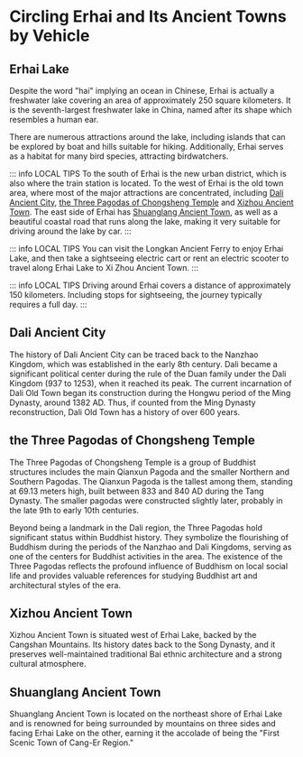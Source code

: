 # Circling Erhai and Its Ancient Towns by Vehicle

## Erhai Lake

Despite the word "hai" implying an ocean in Chinese, Erhai is actually a freshwater lake covering an area of approximately 250 square kilometers. It is the seventh-largest freshwater lake in China, named after its shape which resembles a human ear.

There are numerous attractions around the lake, including islands that can be explored by boat and hills suitable for hiking. Additionally, Erhai serves as a habitat for many bird species, attracting birdwatchers.

<YouTube link="https://youtu.be/GwvCzAqXX5k?si=AZ8osxXme2zTuNud&t=617">
<template #cover><img src="../../assets/youtube/best-day-in-dali-yunnan-we-couldnt-wait-to-come-here-in-china.jpg" /></template>
<template #title>BEST DAY IN DALI, YUNNAN We Couldn’t Wait To Come Here In China!</template>
<template #author>Flora and Note</template>
<template #description>We explore the charming Shuanglang Ancient Town, indulge in delicious rose cakes and Yunnan coffee, and uncover the countless picture-perfect spots around the Erhai Lake.</template>
</YouTube>

::: info LOCAL TIPS
To the south of Erhai is the new urban district, which is also where the train station is located. To the west of Erhai is the old town area, where most of the major attractions are concentrated, including [Dali Ancient City](/yunnan/dali/erhai#dali-ancient-city), [the Three Pagodas of Chongsheng Temple](/yunnan/dali/erhai#the-three-pagodas-of-chongsheng-temple) and [Xizhou Ancient Town](/yunnan/dali/erhai#xizhou-ancient-town). The east side of Erhai has [Shuanglang Ancient Town](/yunnan/dali/erhai#shuanglang-ancient-town), as well as a beautiful coastal road that runs along the lake, making it very suitable for driving around the lake by car.
:::

<YouTube link="https://youtu.be/_Ij1m42vL28?si=f0gpuCC5E4dscGRe&t=154">
<template #cover><img src="../../assets/youtube/why-chinese-dali-so-attractive.jpg" /></template>
<template #title>英国女友：大理的冬天这么美，真想定居在这！Why Chinese Dali So Attractive?</template>
<template #author>英国贝丝</template>
<template #description></template>
</YouTube>

::: info LOCAL TIPS
You can visit the Longkan Ancient Ferry to enjoy Erhai Lake, and then take a sightseeing electric cart or rent an electric scooter to travel along Erhai Lake to Xi Zhou Ancient Town.
:::

::: info LOCAL TIPS
Driving around Erhai covers a distance of approximately 150 kilometers. Including stops for sightseeing, the journey typically requires a full day.
:::

## Dali Ancient City

The history of Dali Ancient City can be traced back to the Nanzhao Kingdom, which was established in the early 8th century. Dali became a significant political center during the rule of the Duan family under the Dali Kingdom (937 to 1253), when it reached its peak. The current incarnation of Dali Old Town began its construction during the Hongwu period of the Ming Dynasty, around 1382 AD. Thus, if counted from the Ming Dynasty reconstruction, Dali Old Town has a history of over 600 years.

<YouTube link="https://youtu.be/Anb9z7lzW7M?si=usReEzTaniMwVPEA&t=501">
<template #cover><img src="../../assets/youtube/dali-ancient-city-yunan-one-of-chinas-oldest-towns.jpg" /></template>
<template #title>Dali Ancient City, Yunnan - One of China's oldest towns</template>
<template #author>Wilko Wanders</template>
<template #description>My first train journey in China, travelling from Kunming to Dali, one of the oldest villages in the country. I’ll be staying in Dali Old Town on a friend’s recommendation. I am excited to explore all that this historic area has to offer.</template>
</YouTube>

<YouTube link="https://youtu.be/kcjOZ7lg770?si=2tmVDxaa6xNEYFuu&t=481">
<template #cover><img src="../../assets/youtube/impression-dali.jpg" /></template>
<template #title>Incredible First Impressions of Dali, Yunnan, China</template>
<template #author>Two Mad Explorers</template>
<template #description>It's our very first day in Dali and we can honestly say that we have fallen in love with this city. China never ceases to amaze us when it comes to hospitality, food and amazing scenery.</template>
</YouTube>

## the Three Pagodas of Chongsheng Temple

The Three Pagodas of Chongsheng Temple is a group of Buddhist structures includes the main Qianxun Pagoda and the smaller Northern and Southern Pagodas. The Qianxun Pagoda is the tallest among them, standing at 69.13 meters high, built between 833 and 840 AD during the Tang Dynasty. The smaller pagodas were constructed slightly later, probably in the late 9th to early 10th centuries.

Beyond being a landmark in the Dali region, the Three Pagodas hold significant status within Buddhist history. They symbolize the flourishing of Buddhism during the periods of the Nanzhao and Dali Kingdoms, serving as one of the centers for Buddhist activities in the area. The existence of the Three Pagodas reflects the profound influence of Buddhism on local social life and provides valuable references for studying Buddhist art and architectural styles of the era.

<YouTube link="https://youtu.be/Dk9D7jeWbLg?si=wh76wuAG3SKZaq0t&t=946">
<template #cover><img src="../../assets/youtube/we-never-expected-rural-china-to-look-like-this.jpg" /></template>
<template #title>We Never Expected Rural China to Look Like This</template>
<template #author>Two Mad Explorers</template>
<template #description>These areas of China are what we appreciate the most!</template>
</YouTube>

## Xizhou Ancient Town

Xizhou Ancient Town is situated west of Erhai Lake, backed by the Cangshan Mountains. Its history dates back to the Song Dynasty, and it preserves well-maintained traditional Bai ethnic architecture and a strong cultural atmosphere.

<YouTube link="https://youtu.be/dzr2kWiPxr8?si=NrbQKyEOgGe2a_Sp&t=117">
<template #cover><img src="../../assets/youtube/electric-bike-adventure-in-dali.jpg" /></template>
<template #title>Electric Bike Adventure in Dali, China</template>
<template #author>Two Mad Explorers</template>
<template #description>It's our very first day in Dali and we can honestly say that we have fallen in love with this city. China never ceases to amaze us when it comes to hospitality, food and amazing scenery.</template>
</YouTube>

## Shuanglang Ancient Town

Shuanglang Ancient Town is located on the northeast shore of Erhai Lake and is renowned for being surrounded by mountains on three sides and facing Erhai Lake on the other, earning it the accolade of being the "First Scenic Town of Cang-Er Region."